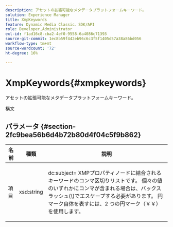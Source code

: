 ```yaml
---
description: アセットの拡張可能なメタデータプラットフォームキーワード。
solution: Experience Manager
title: XmpKeywords
feature: Dynamic Media Classic、SDK/API
role: Developer,Administrator
exl-id: f1ad16c8-cba2-4ef0-9558-6a4086c71393
source-git-commit: 1ec8b59f442eb96c6c3f5f1405d57a38a86bd056
workflow-type: tm+mt
source-wordcount: '72'
ht-degree: 16%

---
```


# XmpKeywords{#xmpkeywords}

アセットの拡張可能なメタデータプラットフォームキーワード。

構文

## パラメータ {#section-2fc9bea56b6d4b72b80d4f04c5f9b862}

<table id="table_04100BB8ABD84EF68B0A7CE3AD946414"> 
 <thead> 
  <tr> 
   <th colname="col1" class="entry"> 名前 </th> 
   <th colname="col2" class="entry"> 種類 </th> 
   <th colname="col3" class="entry"> 説明 </th> 
  </tr> 
 </thead>
 <tbody> 
  <tr> 
   <td colname="col1"> <span class="codeph"> <span class="varname"> 項目</span> </span> </td> 
   <td colname="col2"> <span class="codeph"> xsd:string</span> </td> 
   <td colname="col3"> <p><span class="codeph"> dc:subject=</span> XMPプロパティノードに結合されるキーワードのコンマ区切りリストです。 個々の値のいずれかにコンマが含まれる場合は、バックスラッシュ(\)でエスケープする必要があります。 円マーク自体を表すには、2 つの円マーク（￥￥）を使用します。 </p> </td> 
  </tr> 
 </tbody> 
</table>
